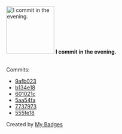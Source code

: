<img src="https://my-badges.github.io/my-badges/evening-commits.png" alt="I commit in the evening." title="I commit in the evening." width="128">
<strong>I commit in the evening.</strong>
<br><br>

Commits:

- <a href="https://github.com/Siddhant-K-code/openfga/commit/9afb023729588076f7350e88ec9d8d8036f2a1c0">9afb023</a>
- <a href="https://github.com/Siddhant-K-code/slice-vs-iterator-benchmarking/commit/b134e185d45eabca06889f838cf6fe38b0d5939e">b134e18</a>
- <a href="https://github.com/Siddhant-K-code/openfga-cli/commit/601021c199d46efa3316336918e63fc16235ef2d">601021c</a>
- <a href="https://github.com/Siddhant-K-code/Siddhant-K-code/commit/5aa54fac240b29fb0c0c6cd76f0ce391b23976e1">5aa54fa</a>
- <a href="https://github.com/Siddhant-K-code/Siddhant-K-code/commit/77379731e8a6a1760e408ae5cd4196d7567b34ed">7737973</a>
- <a href="https://github.com/Siddhant-K-code/Siddhant-K-code/commit/555fe18d5330908c86d9b5ea1f2044b7f1382aaa">555fe18</a>


Created by <a href="https://github.com/my-badges/my-badges">My Badges</a>